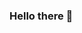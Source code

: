 ### Hello there 👋

<!--
**danp0kes/danp0kes** is a ✨ _special_ ✨ repository because its `README.md` (this file) appears on your GitHub profile.

Here are some ideas to get you started:

- 🔭 I’m currently working on creating a compelling data science portfolio
- 🌱 I’m currently learning machine learning with time series
- 👯 I’m looking to collaborate on anything! The more experience the better
- 🤔 I’m looking for help with 
- 💬 Ask me about ...
- 📫 How to reach me: danjpocock@gmail.com
- 😄 Pronouns: he/him
- ⚡ Fun fact: I am building my first gameboy color with nintendo ds functionality
-->
